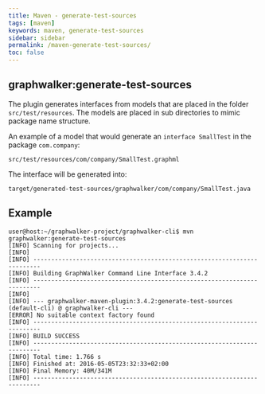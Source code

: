 ```yaml
---
title: Maven - generate-test-sources
tags: [maven]
keywords: maven, generate-test-sources
sidebar: sidebar
permalink: /maven-generate-test-sources/
toc: false
---
```



## graphwalker:generate-test-sources

The plugin generates interfaces from models that are placed in the folder `src/test/resources`.
The models are placed in sub directories to mimic package name structure.

An example of a model that would generate an `interface SmallTest` in the package `com.company`:

```
src/test/resources/com/company/SmallTest.graphml
```

The interface will be generated into:

```
target/generated-test-sources/graphwalker/com/company/SmallTest.java
```

## Example

```
user@host:~/graphwalker-project/graphwalker-cli$ mvn graphwalker:generate-test-sources
[INFO] Scanning for projects...
[INFO]
[INFO] ------------------------------------------------------------------------
[INFO] Building GraphWalker Command Line Interface 3.4.2
[INFO] ------------------------------------------------------------------------
[INFO]
[INFO] --- graphwalker-maven-plugin:3.4.2:generate-test-sources (default-cli) @ graphwalker-cli ---
[ERROR] No suitable context factory found
[INFO] ------------------------------------------------------------------------
[INFO] BUILD SUCCESS
[INFO] ------------------------------------------------------------------------
[INFO] Total time: 1.766 s
[INFO] Finished at: 2016-05-05T23:32:33+02:00
[INFO] Final Memory: 40M/341M
[INFO] ------------------------------------------------------------------------
```
